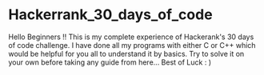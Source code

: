 # Hackerrank_30_days_of_code
Hello Beginners !! This is my complete experience of Hackerank's 30 days of code challenge. I have done all my programs with either C or C++ which would be helpful for you all to understand it by basics. Try to solve it on your own before taking any guide from here... Best of Luck : )
